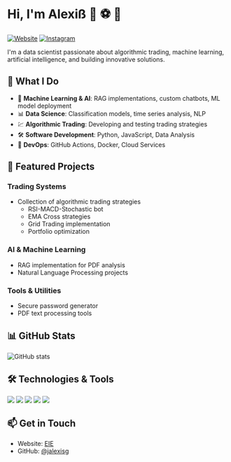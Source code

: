 
# Hi, I'm Alexiß 👋 ⚽️ 🐍

[![Website](https://img.shields.io/badge/Website-000000?style=for-the-badge&logo=About.me&logoColor=white)](https://elinversoreficiente.com)
[![Instagram](https://img.shields.io/badge/Instagram-E4405F?style=for-the-badge&logo=instagram&logoColor=white)](https://www.instagram.com/el.inversor.eficiente/)


I'm a data scientist passionate about algorithmic trading, machine learning, artificial intelligence, and building innovative solutions. 

## 🚀 What I Do

- 🤖 **Machine Learning & AI**: RAG implementations, custom chatbots, ML model deployment
- 📊 **Data Science**: Classification models, time series analysis, NLP
- 💹 **Algorithmic Trading**: Developing and testing trading strategies
- 🛠️ **Software Development**: Python, JavaScript, Data Analysis
- 🔧 **DevOps**: GitHub Actions, Docker, Cloud Services

## 📂 Featured Projects

### Trading Systems
- Collection of algorithmic trading strategies
  - RSI-MACD-Stochastic bot
  - EMA Cross strategies
  - Grid Trading implementation
  - Portfolio optimization

### AI & Machine Learning
- RAG implementation for PDF analysis
- Natural Language Processing projects

### Tools & Utilities
- Secure password generator
- PDF text processing tools

## 📊 GitHub Stats

![GitHub stats](https://github-readme-stats.vercel.app/api?username=jalexisg&show_icons=true&theme=radical)

## 🛠️ Technologies & Tools

![](https://img.shields.io/badge/Code-Python-informational?style=flat&logo=python&logoColor=white&color=2bbc8a)
![](https://img.shields.io/badge/Code-JavaScript-informational?style=flat&logo=javascript&logoColor=white&color=2bbc8a)
![](https://img.shields.io/badge/Tools-Docker-informational?style=flat&logo=docker&logoColor=white&color=2bbc8a)
![](https://img.shields.io/badge/Tools-Jupyter-informational?style=flat&logo=jupyter&logoColor=white&color=2bbc8a)
![](https://img.shields.io/badge/Tools-Git-informational?style=flat&logo=git&logoColor=white&color=2bbc8a)

## 📫 Get in Touch

- Website: [EIE](https://elinversoreficiente.com)
- GitHub: [@jalexisg](https://github.com/jalexisg)
